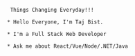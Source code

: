                                 Things Changing Everyday!!!

                               * Hello Everyone, I'm Taj Bist. 

                               * I'm a Full Stack Web Developer
                               
                               * Ask me about React/Vue/Node/.NET/Java


